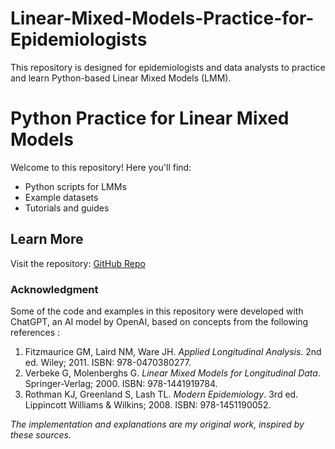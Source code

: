 # Linear-Mixed-Models-Practice-for-Epidemiologists
This repository is designed for epidemiologists and data analysts to practice and learn Python-based Linear Mixed Models (LMM). 
# Python Practice for Linear Mixed Models

Welcome to this repository! Here you'll find:
- Python scripts for LMMs
- Example datasets
- Tutorials and guides

## Learn More
Visit the repository: [GitHub Repo](https://github.com/Arani6/Linear-Mixed-Models-Practice-for-Epidemiologists.git)

### Acknowledgment
Some of the code and examples in this repository were developed with ChatGPT, an AI model by OpenAI, based on concepts from the following references : 

1. Fitzmaurice GM, Laird NM, Ware JH. *Applied Longitudinal Analysis*. 2nd ed. Wiley; 2011. ISBN: 978-0470380277.
2. Verbeke G, Molenberghs G. *Linear Mixed Models for Longitudinal Data*. Springer-Verlag; 2000. ISBN: 978-1441919784.
3. Rothman KJ, Greenland S, Lash TL. *Modern Epidemiology*. 3rd ed. Lippincott Williams & Wilkins; 2008. ISBN: 978-1451190052.
   
*The implementation and explanations are my original work, inspired by these sources.*
